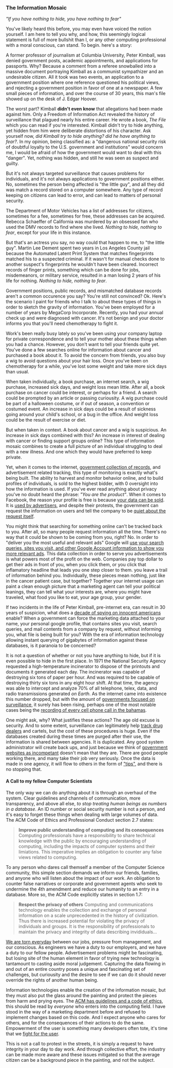 ### The Information Mosaic 

_"If you have nothing to hide, you have nothing to fear"_ 

You've likely heard this before, you may even have voiced the notion
yourself. I am here to tell you why, and how, this seemingly logical
statement is full of more bullshit than I, or any other computing
professional with a moral conscious, can stand. To begin. here's a
story:

A former professor of journalism at Columbia University, Peter Kimball,
was denied government posts, academic appointments, and applications for
passports. Why? Because a comment from a referee snowballed into a
massive document portraying Kimball as a communist sympathizer and an
undesirable citizen. All it took was two events, an application to a
government position where one reference questioned his political views,
and rejecting a government position in favor of one at a newspaper. A 
few small pieces of information, and over the course of 30 years, this
man's file showed up on the desk of J. Edgar Hoover.

The worst part? Kimball **didn't even know** that allegations had been
made against him. Only a Freedom of Information Act revealed the history
of surveillance that plagued nearly his entire career. He wrote a book,
_The File_ which you can read if you're interested. Kimball didn't try
to hide anything, yet hidden from him were deliberate distortions of his
character. Ask yourself now, _did Kimball try to hide anything? did he
have anything to fear?_. In my opinion, being classified as: a 
"dangerous national security risk of doubtful loyalty to the U.S.
government and institutions" would concern me, I would be afraid of how
the government would want to deal with this "danger". Yet, nothing was
hidden, and still he was seen as suspect and guilty.

But it's not always targeted surveillance that causes problems for
individuals, and it's not always applications to government positions
either. No, sometimes the person being affected is "the little guy", and
all they did was match a record stored on a computer somewhere. Any type
of record keeping on citizens can lead to error, and can lead to matters
of personal security. 

The Department of Motor Vehicles has a list of addresses for citizens,
sometimes for a fee, sometimes for free, these addresses can be
acquired. Rebecca Schaeffer of California was murdered by an obsessed
fan who used the DMV records to find where she lived. _Nothing to hide,
nothing to fear_, except for your life in this instance.

But that's an actress you say, no way could that happen to me, to "the
little guy". Martin Lee Dement spent two years in Los Angeles County
jail because the Automated Latent Print System that matches fingerprints
matched his to a suspected criminal. If it wasn't for manual checks done
to another suspect's fingerprints he wouldn't have been cleared.
Incorrect records of finger prints, something which can be done for
jobs, misdemeanors, or military service, resulted in a man losing 2
years of his life for nothing. _Nothing to hide, nothing to fear_. 

Government positions, public records, and mismatched database records
aren't a common occurence you say? You're still not convinced? Ok.
Here's the scenario I paint for friends who I talk to about these types
of things in order to sketch the gravity of information. You've been
employed for a number of years by MegaCorp Incorporate. Recently, you
had your annual check up and were diagnosed with cancer. It's not
benign and your doctor informs you that you'll need chemotherapy to
fight it. 

Work's been really busy lately so you've been using your company laptop
for private correspondence and to tell your mother about these things
when you had a chance. However, you don't want to tell your friends
quite yet. You've done a few searches online for information about
cancer and purchased a book about it. To avoid the concern from friends,
you also buy a wig to avoid questions about your hair loss. Once you've
been on chemotherapy for a while, you've lost some weight and take more
sick days than usual. 

When taken individually, a book purchase, an internet search, a wig
purchase, increased sick days, and weight loss mean little. After all, a
book purchase on cancer could be interest, or perhaps for a friend. A
search could be prompted by an article or passing curiousity. A wig
purchase could be part of a halloween costume, or if out of season, a
convention or costumed event. An increase in sick days could be a result
of sickness going around your child's school, or a bug in the office.
And weight loss could be the result of exercise or diet. 

But when taken in context. A book about cancer and a wig is suspicious.
An increase in sick days combined with this? An increase in interest of
dealing with cancer or finding support groups online? This type of
information mosaic combines to create a full picture of an individual
struggling to deal with a new illness. And one which they would have
preferred to keep private. 

Yet, when it comes to the internet, [government collection of records],
and advertisement related tracking, this type of monitoring is exactly
what's being built. The ability to harvest and monitor behavior online,
and to build profiles of individuals, is sold to the highest bidder,
with 0 oversight into how the information is used. If you've ever read
anything about privacy you've no doubt heard the phrase: _"You are the
product"_. When it comes to Facebook, the reason your profile is free is
because [your data can be sold]. It is [used by advertisers], and
despite their protests, the government can request the information on
users and tell the company to be [quiet about the request itself]. 

You might think that searching for something online can't be tracked
back to you. After all, so many people request information all the time.
There's no way that it could be shown to be coming from you, right? No.
In order to "deliver you the most useful and relevant ads" Google will
[use your search queries, sites you visit, and other Google Account
information to show you more relevant ads]. This data collection in
order to serve you advertisements is what powers most of the profit on
the web. Companies pay top dollar to get their ads in front of you, when
you click them, or you click that inflamatory headline that leads you
one step closer to them. you leave a trail of information behind you.
Individually, these pieces mean nothing, just like in the cancer patient
case, but together? Together your internet usage can paint a clean
enough picture that a marketing agent can tell your political leanings,
they can tell what your interests are, where you might have traveled,
what food you like to eat, your age group, your gender. 

If two incidents in the life of Peter Kimball, pre-internet era, can
result in 30 years of suspicion, what does a [decade of spying on
innocent americans] enable? When a government can force
the marketing data attached to your name, your personal google profile,
that contains sites you visit, search queries, and mail contents from a
company by request, without informing you, what file is being built for
you? With the era of information technology allowing instant querying of
gigabytes of information against these databases, is it paranoia to be
concerned?

It is not a question of whether or not you have anything to hide, but if
it is even possible to hide in the first place. In 1971 the National
Security Agency requested a high-temperature incinerator to dispose of
the printouts and documents it generated each day. The incinerator was
capable of destroying six tons of paper per hour. And was required to be
capable of destroying thirty six tons in any eight hour shift. At that
time, the agency was able to intercept and analyze 70% of all telephone,
telex, data, and radio transmissions generated _on Earth_. As the
internet came into existence this number dropped, but with the amount of
[governments focused on surveillance], it surely has been rising,
perhaps one of the most notable cases being the [recording of every cell
phone call in the bahamas]. 

One might ask, why? What justifies these actions? The age old excuse is
security. And to some extent, surveillance can legitimately help [track
drug dealers] and cartels, but the cost of these procedures is huge.
Even if the databases created during these times are purged after their
use, the information is shared between agencies. It is duplicated. Any
good system administrator will create back ups, and just because we
think of [government websites as incompetant] doesn't mean that they
are. There are good people working there, and many take their job very
seriously. Once the data is made in one agency, it will flow to others
in the form of ["tips"], and there is no stopping that. 

#### A Call to my fellow Computer Scientists

The only way we can do anything about it is through an overhaul of the
system. Clear guidelines and channels of communication, more
transparency, and above all else, _to stop treating human beings as
numbers in a database_. An ID number or social security number is not a
person, and it's easy to forget these things when dealing with large
volumes of data. The ACM Code of Ethics and Professional Conduct section
2.7 states: 

<blockquote>
	<strong>Improve public understanding of computing and its
consequences</strong>
	Computing professionals have a responsibility to share technical
knowledge with the public by encouraging understanding of computing,
including the impacts of computer systems and their limiations. This
imperative implies an obligation to counter any false views related to
computing.
</blockquote>

To any person who dares call themself a member of the Computer Science
community, this simple section demands we inform our friends, families,
and anyone who will listen about the impact of our work. An obligation
to counter false narratives or corporate and government agents who seek
to undermine the 4th amendment and reduce our humanity to an entry in a
database. More so, the ACM Code explicitly states in section 1.7:

<blockquote>
<strong>Respect the privacy of others</strong>
Computing and communications technology enables the collection and
exchange of personal information on a scale unprecedented in the history
of civilization. Thus there is increased potential for violating the
privacy of individuals and groups. It is the responsibility of
professionals to maintain the privacy and integrity of data describing
invididuals...
</blockquote>

[We are torn everyday] between our jobs, pressure from management, and our
conscious. As engineers we have a duty to our employers, and we have a
duty to our fellow people. Advertisement problems might be fascinating,
but losing site of the human element in favor of trying new technology
is tantamount to casting aside moral judgement. Capturing the data
flowing in and out of an entire country poses a unique and fascinating
set of challenges, but curiousity and the desire to see if we can do it
should never override the rights of another human being. 

Information technologies enable the creation of the information mosaic, but
they must also put the glass around the painting and protect the pieces from
harm and prying eyes. The [ACM has guidelines and a code of ethics], this should be read
by _everyone_ who enters into the computing field. I have stood in the
way of a marketing department before and refused to implement changes
based on this code. And I expect anyone who cares for others, and for
the consequences of their actions to do the same. Empowerment of the user
is something many developers often tote, it's time that we [fight for the
user]. 

This is not a call to protest in the streets, it is simply a request to
have integrity in your day to day work. And through collective effort,
the industry can be made more aware and these issues mitigated so that
the average citizen can be a background piece in the painting, and not
the subject.

[ACM has guidelines and a code of ethics]:http://www.acm.org/about/code-of-ethics
[fight for the user]:https://www.youtube.com/watch?v=DkTb7Pe2MtY
[We are torn everyday]:http://workplace.stackexchange.com/a/43796
[recording of every cell phone call in the bahamas]:https://firstlook.org/theintercept/2014/05/19/data-pirates-caribbean-nsa-recording-every-cell-phone-call-bahamas/
[governments focused on surveillance]:https://en.wikipedia.org/wiki/List_of_government_mass_surveillance_projects
[decade of spying on innocent americans]:http://www.usatoday.com/story/news/2015/04/07/dea-bulk-telephone-surveillance-operation/70808616/
[use your search queries, sites you visit, and other Google Account information to show you more relevant ads]:https://support.google.com/mail/answer/6603
[quiet about the request itself]:http://www.huffingtonpost.com/2013/07/18/facebook-apple-nsa-transparency_n_3617251.html
[used by advertisers]:http://www.nytimes.com/2013/07/18/us/politics/bipartisan-backlash-grows-against-domestic-surveillance.html
[your data can be sold]:https://finance.yahoo.com/blogs/breakout/3-ways-facebook-ipo-exploit-users-172215377.html
[government collection of records]:https://www.eff.org/press/releases/human-rights-watch-sues-dea-over-bulk-collection-americans-telephone-records
[track drug dealers]:http://www.usatoday.com/story/news/2015/04/07/dea-bulk-telephone-surveillance-operation/70808616/
[government websites as incompetant]:https://www.healthcare.gov/
["tips"]:https://www.eff.org/deeplinks/2013/08/dea-and-nsa-team-intelligence-laundering



